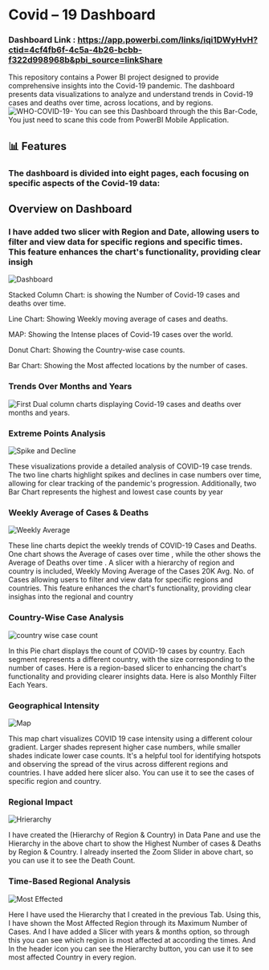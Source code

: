 
# Covid – 19 Dashboard 


### Dashboard Link : https://app.powerbi.com/links/iqi1DWyHvH?ctid=4cf4fb6f-4c5a-4b26-bcbb-f322d998968b&pbi_source=linkShare


This repository contains a Power BI project designed to provide comprehensive insights into the Covid-19 pandemic. The dashboard presents data visualizations to analyze and understand trends in Covid-19 cases and deaths over time, across locations, and by regions.
![WHO-COVID-19-](https://github.com/user-attachments/assets/4ba64b60-d65c-44c9-97e9-4fcf510666c7)
You can see this Dashboard through the this Bar-Code, You just need to scane this code from PowerBI Mobile Application. 


## 📊 Features
### The dashboard is divided into eight pages, each focusing on specific aspects of the Covid-19 data:

## Overview on Dashboard
### I have added two slicer with Region and Date, allowing users to filter and view data for specific regions and specific times. This feature enhances the chart's functionality, providing clear insigh 

![Dashboard](https://github.com/user-attachments/assets/e634e337-7959-40dc-970b-53f29a6bfbeb)

Stacked Column Chart: is showing the Number of Covid-19 cases and deaths over time.

Line Chart: Showing Weekly moving average of cases and deaths.

MAP: Showing the Intense places of Covid-19 cases over the world.

Donut Chart: Showing the Country-wise case counts.

Bar Chart: Showing the Most affected locations by the number of cases.

### Trends Over Months and Years
![First](https://github.com/user-attachments/assets/156b5bc7-75cd-487a-a70b-cddb6afbbedd)
Dual column charts displaying Covid-19 cases and deaths over months and years.

### Extreme Points Analysis
![Spike and Decline](https://github.com/user-attachments/assets/6981f6b5-529b-426b-877e-17bb752c1fc6)

These visualizations provide a detailed analysis of COVID-19 case trends. The two line charts highlight spikes and declines in case numbers over time, allowing for clear tracking of the pandemic's progression. Additionally, two Bar Chart represents the highest and lowest case counts by year

### Weekly Average of Cases & Deaths
![Weekly Average](https://github.com/user-attachments/assets/30845117-3005-4f5f-a258-bb197c077e6c)

These line charts depict the weekly trends of COVID-19 Cases and Deaths. One chart shows the Average of cases over time , while the other shows the Average of Deaths over time . A slicer with a hierarchy of region and country is included, Weekly Moving Average of the Cases 20K Avg. No. of Cases allowing users to filter and view data for specific regions and countries. This feature enhances the chart's functionality, providing clear insighas into the regional and country

### Country-Wise Case Analysis
![country wise case count](https://github.com/user-attachments/assets/fed8140e-d68a-43ba-b0c3-9fb73faaca7b)

In this Pie chart displays the count of COVID-19 cases by country. Each segment represents a different country, with the size corresponding to the number of cases. Here is a region-based slicer to enhancing the chart's functionality and providing clearer insights data. Here is also Monthly Filter Each Years.

### Geographical Intensity
![Map](https://github.com/user-attachments/assets/404d5938-0526-4570-aad7-71644684fe6e)

This map chart visualizes COVID 19 case intensity using a different colour gradient. Larger shades represent higher case numbers, while smaller shades indicate lower case counts. It's a helpful tool for identifying hotspots and observing the spread of the virus across different regions and countries. I have added here slicer also. You can use it to see the cases of specific region and country.

### Regional Impact
![Hrierarchy](https://github.com/user-attachments/assets/9985af59-70e3-4cc9-835c-88aa8cb9cd3d)

I have created the (Hierarchy of Region & Country) in Data Pane and use the Hierarchy in the above chart to show the Highest Number of cases & Deaths by Region & Country. I already inserted the Zoom Slider in above chart, so you can use it to see the Death Count.

### Time-Based Regional Analysis
![Most Effected](https://github.com/user-attachments/assets/a8f81546-3d1d-472f-a657-f2efd2a7ae45)

Here I have used the Hierarchy that I created in the previous Tab. Using this, I have shown the Most Affected Region through its Maximum Number of Cases. And I have added a Slicer with years & months option, so through this you can see which region is most affected at according the times. And In the header icon you can see the Hierarchy button, you can use it to see most affected Country in every region.
